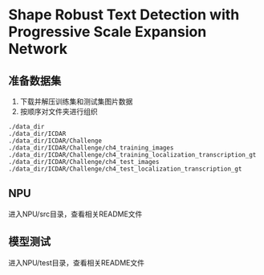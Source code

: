 # Shape Robust Text Detection with Progressive Scale Expansion Network

## 准备数据集
1. 下载并解压训练集和测试集图片数据
2. 按顺序对文件夹进行组织
```
./data_dir
./data_dir/ICDAR
./data_dir/ICDAR/Challenge
./data_dir/ICDAR/Challenge/ch4_training_images
./data_dir/ICDAR/Challenge/ch4_training_localization_transcription_gt
./data_dir/ICDAR/Challenge/ch4_test_images
./data_dir/ICDAR/Challenge/ch4_test_localization_transcription_gt
```


## NPU
进入NPU/src目录，查看相关README文件

## 模型测试
进入NPU/test目录，查看相关README文件

